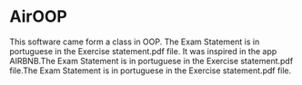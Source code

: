# AirOOP
This software came form a class in OOP.
The Exam Statement is in portuguese in the Exercise statement.pdf file.
It was inspired in the app AIRBNB.The Exam Statement is in portuguese in the Exercise statement.pdf file.The Exam Statement is in portuguese in the Exercise statement.pdf file.
